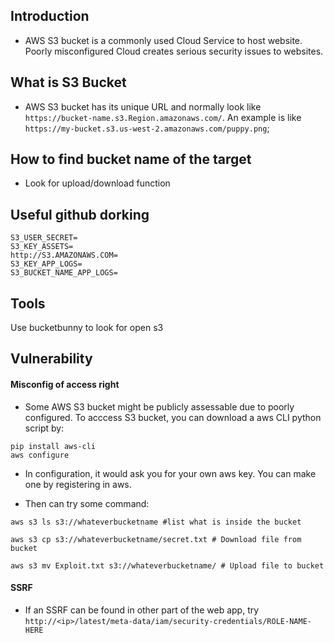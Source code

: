 ## Introduction

- AWS S3 bucket is a commonly used Cloud Service to host website. Poorly misconfigured Cloud creates serious security issues to websites.

## What is S3 Bucket

- AWS S3 bucket has its unique URL and normally look like ```https://bucket-name.s3.Region.amazonaws.com/```. An example is like ```https://my-bucket.s3.us-west-2.amazonaws.com/puppy.png```;

## How to find bucket name of the target

- Look for upload/download function

## Useful github dorking 

```
S3_USER_SECRET=
S3_KEY_ASSETS=
http://S3.AMAZONAWS.COM=
S3_KEY_APP_LOGS=
S3_BUCKET_NAME_APP_LOGS=
```



## Tools

Use bucketbunny to look for open s3 


## Vulnerability
#### Misconfig of access right

- Some AWS S3 bucket might be publicly assessable due to poorly configured. To acccess S3 bucket, you can download a aws CLI python script by:

```
pip install aws-cli
aws configure
```

- In configuration, it would ask you for your own aws key. You can make one by registering in aws.

- Then can try some command:

```
aws s3 ls s3://whateverbucketname #list what is inside the bucket

aws s3 cp s3://whateverbucketname/secret.txt # Download file from bucket

aws s3 mv Exploit.txt s3://whateverbucketname/ # Upload file to bucket
```

#### SSRF

- If an SSRF can be found in other part of the web app, try ```http://<ip>/latest/meta-data/iam/security-credentials/ROLE-NAME-HERE```

